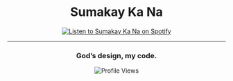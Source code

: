 <div align="center">

# Sumakay Ka Na

[![Listen to Sumakay Ka Na on Spotify](https://img.shields.io/badge/Listen%20on-Spotify-green?style=for-the-badge&logo=spotify)](https://open.spotify.com/artist/1XUjTPGaD0a6GllY8F7gY2)

---

### God’s design, my code.

![Profile Views](https://komarev.com/ghpvc/?username=YourGitHubUsername&color=green)

</div>